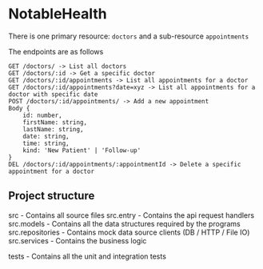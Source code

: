 # NotableHealth
There is one primary resource: `doctors` and a sub-resource `appointments`

The endpoints are as follows
```
GET /doctors/ -> List all doctors
GET /doctors/:id -> Get a specific doctor
GET /doctors/:id/appointments -> List all appointments for a doctor
GET /doctors/:id/appointments?date=xyz -> List all appointments for a doctor with specific date
POST /doctors/:id/appointments/ -> Add a new appointment
Body {
    id: number,
    firstName: string,
    lastName: string,
    date: string,
    time: string,
    kind: 'New Patient' | 'Follow-up'
}
DEL /doctors/:id/appointments/:appointmentId -> Delete a specific appointment for a doctor

```


## Project structure
src - Contains all source files
src.entry - Contains the api request handlers
src.models - Contains all the data structures required by the programs
src.repositories - Contains mock data source clients (DB / HTTP / File IO)
src.services - Contains the business logic

tests - Contains all the unit and integration tests